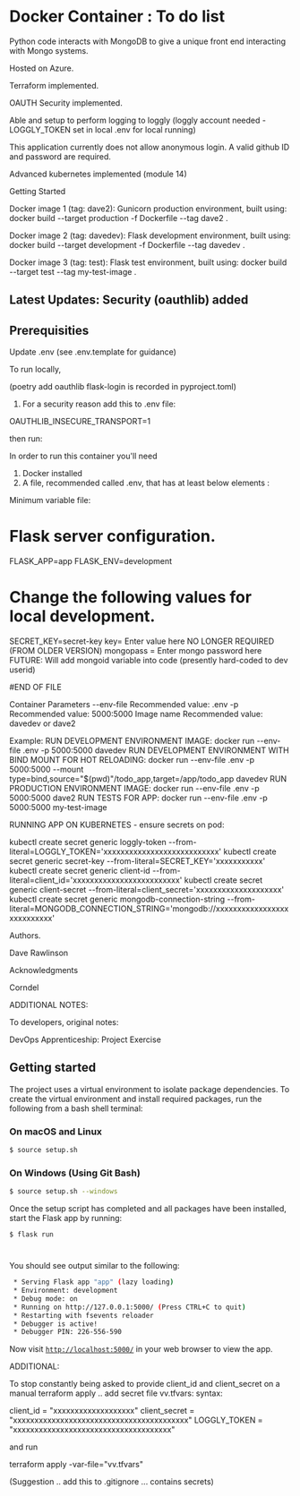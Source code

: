 # Docker Container :  To do list
Python code interacts with MongoDB to give a unique front end interacting with Mongo systems.  

Hosted on Azure.

Terraform implemented.

OAUTH Security implemented.

Able and setup to perform logging to loggly (loggly account needed - LOGGLY_TOKEN set in local .env for local running)

This application currently does not allow anonymous login.
A valid github ID and password are required.

Advanced kubernetes implemented (module 14)

Getting Started

Docker image 1 (tag:  dave2): 
Gunicorn production environment, built using:
docker build --target production -f Dockerfile --tag dave2 .

Docker image 2 (tag:  davedev):
Flask development environment, built using:
docker build --target development -f Dockerfile --tag davedev .

Docker image 3 (tag:  test):
Flask test environment, built using:
docker build --target test --tag my-test-image .

## Latest Updates:  Security (oauthlib) added

## Prerequisities

Update .env (see .env.template for guidance)

To run locally, 

(poetry add oauthlib flask-login is recorded in pyproject.toml)

1)  For a security reason add this to .env file:

OAUTHLIB_INSECURE_TRANSPORT=1

then run:

In order to run this container you'll need 
1) Docker installed
2) A file, recommended called .env, that has at least below elements :

Minimum variable file:
# Flask server configuration.
FLASK_APP=app
FLASK_ENV=development

# Change the following values for local development.
SECRET_KEY=secret-key
key=   Enter value here                 NO LONGER REQUIRED (FROM OLDER VERSION)
mongopass = Enter mongo password here
FUTURE:  Will add mongoid variable into code (presently hard-coded to dev userid)

#END OF FILE

Container Parameters
--env-file                   Recommended value:       .env 
-p                           Recommended value:       5000:5000
Image name                   Recommended value:       davedev or dave2

Example:
RUN DEVELOPMENT ENVIRONMENT IMAGE:
docker run --env-file .env -p 5000:5000 davedev
RUN DEVELOPMENT ENVIRONMENT WITH BIND MOUNT FOR HOT RELOADING:
docker run --env-file .env -p 5000:5000 --mount type=bind,source="$(pwd)"/todo_app,target=/app/todo_app davedev
RUN PRODUCTION ENVIRONMENT IMAGE:
docker run --env-file .env -p 5000:5000 dave2
RUN TESTS FOR APP:
docker run --env-file .env -p 5000:5000 my-test-image


RUNNING APP ON KUBERNETES - ensure secrets on pod:

kubectl create secret generic loggly-token --from-literal=LOGGLY_TOKEN='xxxxxxxxxxxxxxxxxxxxxxxxxxx'
kubectl create secret generic secret-key --from-literal=SECRET_KEY='xxxxxxxxxxx'
kubectl create secret generic client-id --from-literal=client_id='xxxxxxxxxxxxxxxxxxxxxxxxx'
kubectl create secret generic client-secret --from-literal=client_secret='xxxxxxxxxxxxxxxxxxxx'
kubectl create secret generic mongodb-connection-string --from-literal=MONGODB_CONNECTION_STRING='mongodb://xxxxxxxxxxxxxxxxxxxxxxxxxxx'

Authors.

Dave Rawlinson

Acknowledgments

Corndel

ADDITIONAL NOTES:

To developers, original notes:

DevOps Apprenticeship: Project Exercise

## Getting started

The project uses a virtual environment to isolate package dependencies. To create the virtual environment and install required packages, run the following from a bash shell terminal:

### On macOS and Linux
```bash
$ source setup.sh
```
### On Windows (Using Git Bash)
```bash
$ source setup.sh --windows
```

Once the setup script has completed and all packages have been installed, start the Flask app by running:
```bash
$ flask run
```
#
You should see output similar to the following:
```bash
 * Serving Flask app "app" (lazy loading)
 * Environment: development
 * Debug mode: on
 * Running on http://127.0.0.1:5000/ (Press CTRL+C to quit)
 * Restarting with fsevents reloader
 * Debugger is active!
 * Debugger PIN: 226-556-590
```
Now visit [`http://localhost:5000/`](http://localhost:5000/) in your web browser to view the app.

ADDITIONAL:

To stop constantly being asked to provide client_id and client_secret on a manual terraform apply .. add secret file vv.tfvars:  syntax:



client_id = "xxxxxxxxxxxxxxxxxxx"
client_secret = "xxxxxxxxxxxxxxxxxxxxxxxxxxxxxxxxxxxxxxxxx"
LOGGLY_TOKEN = "xxxxxxxxxxxxxxxxxxxxxxxxxxxxxxxxxxxxx"

and run 

terraform apply -var-file="vv.tfvars"

(Suggestion .. add this to .gitignore  ... contains secrets)